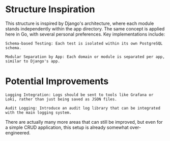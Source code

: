 # Structure Inspiration

This structure is inspired by Django's architecture, where each module stands independently within the app directory. The same concept is applied here in Go, with several personal preferences. Key implementations include:

    Schema-based Testing: Each test is isolated within its own PostgreSQL schema.

    Modular Separation by App: Each domain or module is separated per app, similar to Django's app.

# Potential Improvements

    Logging Integration: Logs should be sent to tools like Grafana or Loki, rather than just being saved as JSON files.

    Audit Logging: Introduce an audit log library that can be integrated with the main logging system.

There are actually many more areas that can still be improved,
but even for a simple CRUD application, this setup is already somewhat over-engineered.